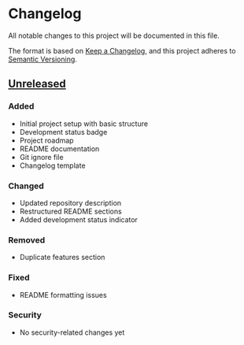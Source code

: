 # Changelog

All notable changes to this project will be documented in this file.

The format is based on [Keep a Changelog](https://keepachangelog.com/en/1.0.0/),
and this project adheres to [Semantic Versioning](https://semver.org/spec/v2.0.0.html).

## [Unreleased]

### Added
- Initial project setup with basic structure
- Development status badge
- Project roadmap
- README documentation
- Git ignore file
- Changelog template

### Changed
- Updated repository description
- Restructured README sections
- Added development status indicator

### Removed
- Duplicate features section

### Fixed
- README formatting issues

### Security
- No security-related changes yet

[Unreleased]: https://github.com/LouisJoly/Bug_Tracker/compare/v0.1.0...HEAD
